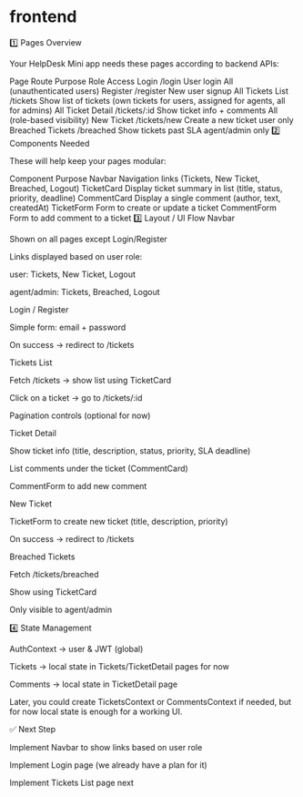 # frontend

1️⃣ Pages Overview

Your HelpDesk Mini app needs these pages according to backend APIs:

Page Route Purpose Role Access
Login /login User login All (unauthenticated users)
Register /register New user signup All
Tickets List /tickets Show list of tickets (own tickets for users, assigned for agents, all for admins) All
Ticket Detail /tickets/:id Show ticket info + comments All (role-based visibility)
New Ticket /tickets/new Create a new ticket user only
Breached Tickets /breached Show tickets past SLA agent/admin only
2️⃣ Components Needed

These will help keep your pages modular:

Component Purpose
Navbar Navigation links (Tickets, New Ticket, Breached, Logout)
TicketCard Display ticket summary in list (title, status, priority, deadline)
CommentCard Display a single comment (author, text, createdAt)
TicketForm Form to create or update a ticket
CommentForm Form to add comment to a ticket
3️⃣ Layout / UI Flow
Navbar

Shown on all pages except Login/Register

Links displayed based on user role:

user: Tickets, New Ticket, Logout

agent/admin: Tickets, Breached, Logout

Login / Register

Simple form: email + password

On success → redirect to /tickets

Tickets List

Fetch /tickets → show list using TicketCard

Click on a ticket → go to /tickets/:id

Pagination controls (optional for now)

Ticket Detail

Show ticket info (title, description, status, priority, SLA deadline)

List comments under the ticket (CommentCard)

CommentForm to add new comment

New Ticket

TicketForm to create new ticket (title, description, priority)

On success → redirect to /tickets

Breached Tickets

Fetch /tickets/breached

Show using TicketCard

Only visible to agent/admin

4️⃣ State Management

AuthContext → user & JWT (global)

Tickets → local state in Tickets/TicketDetail pages for now

Comments → local state in TicketDetail page

Later, you could create TicketsContext or CommentsContext if needed, but for now local state is enough for a working UI.

✅ Next Step

Implement Navbar to show links based on user role

Implement Login page (we already have a plan for it)

Implement Tickets List page next
